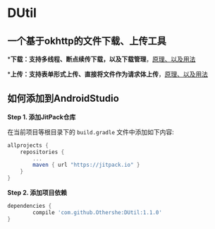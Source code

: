 # DUtil

## 一个基于okhttp的文件下载、上传工具

***下载：支持多线程、断点续传下载，以及下载管理**，[原理、以及用法](http://www.jianshu.com/p/6c57c93009e4)

***上传：支持表单形式上传、直接将文件作为请求体上传**，[原理、以及用法](http://www.jianshu.com/p/a73344632b84)

## 如何添加到AndroidStudio

**Step 1. 添加JitPack仓库**

在当前项目等根目录下的 `build.gradle` 文件中添加如下内容:

``` gradle
allprojects {
    repositories {
        ...
        maven { url "https://jitpack.io" }
    }
}
```

**Step 2. 添加项目依赖**

``` gradle
dependencies {
        compile 'com.github.Othershe:DUtil:1.1.0'
}
```
